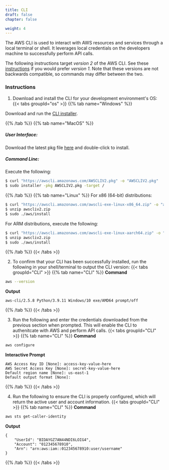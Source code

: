 ```yaml
---
title: CLI
draft: false
chapter: false

weight: 4
---
```


The AWS CLI is used to interact with AWS resources and services through a local terminal or shell. It leverages local 
credentials on the developers machine to successfully perform API calls.

The following instructions target *version 2* of the AWS CLI. See these [instructions](https://docs.aws.amazon.com/cli/latest/userguide/install-cliv1.html) if you would prefer *version 1*. Note that these versions are not backwards compatible, so commands may differ between the two.

### Instructions 

1. Download and install the CLI for your development environment's OS:
{{< tabs groupId="os" >}}
{{% tab name="Windows" %}}

Download and run the [CLI installer](https://awscli.amazonaws.com/AWSCLIV2.msi).

{{% /tab %}}
{{% tab name="MacOS" %}}

##### User Interface:

Download the latest pkg file [here](https://awscli.amazonaws.com/AWSCLIV2.pkg) and double-click to
install.

##### Command Line:

Execute the following:

```sh
$ curl "https://awscli.amazonaws.com/AWSCLIV2.pkg" -o "AWSCLIV2.pkg"
$ sudo installer -pkg AWSCLIV2.pkg -target /
```

{{% /tab %}}
{{% tab name="Linux" %}}
For x86 (64-bit) distributions:
```sh
$ curl "https://awscli.amazonaws.com/awscli-exe-linux-x86_64.zip" -o "awscliv2.zip"
$ unzip awscliv2.zip
$ sudo ./aws/install
```

For ARM distributions, execute the following: 
```sh
$ curl "https://awscli.amazonaws.com/awscli-exe-linux-aarch64.zip" -o "awscliv2.zip"
$ unzip awscliv2.zip
$ sudo ./aws/install
```
{{% /tab %}}
{{< /tabs >}}

2. To confirm that your CLI has been successfully installed, run the following in your shell/terminal to output the CLI version:
{{< tabs groupId="CLI" >}}
{{% tab name="CLI" %}}
**Command**
```sh
aws --version
```
**Output**
```
aws-cli/2.5.8 Python/3.9.11 Windows/10 exe/AMD64 prompt/off
```
{{% /tab %}}
{{< /tabs >}}

3. Run the following and enter the credentials downloaded from the previous section when prompted. This will enable the
CLI to authenitcate with AWS and perform API calls.
{{< tabs groupId="CLI" >}}
{{% tab name="CLI" %}}
**Command**
```sh
aws configure
```
**Interactive Prompt**
```
AWS Access Key ID [None]: access-key-value-here
AWS Secret Access Key [None]: secret-key-value-here
Default region name [None]: us-east-1
Default output format [None]:
```
{{% /tab %}}
{{< /tabs >}}

4. Run the following to ensure the CLI is properly configured, which will return the active user and account information.
{{< tabs groupId="CLI" >}}
{{% tab name="CLI" %}}
**Command**
```sh
aws sts get-caller-identity
```
**Output**
```
{
    "UserId": "BIDAYGZ7AN44NDI6LOIG4",
    "Account": "012345678910",
    "Arn": "arn:aws:iam::012345678910:user/username"
}
```
{{% /tab %}}
{{< /tabs >}}

